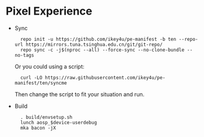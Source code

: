 # Pixel Experience

- Sync

        repo init -u https://github.com/ikey4u/pe-manifest -b ten --repo-url https://mirrors.tuna.tsinghua.edu.cn/git/git-repo/
        repo sync -c -j$(nproc --all) --force-sync --no-clone-bundle --no-tags

    Or you could using a script:

        curl -LO https://raw.githubusercontent.com/ikey4u/pe-manifest/ten/syncme

    Then change the script to fit your situation and run.

- Build

        . build/envsetup.sh
        lunch aosp_$device-userdebug
        mka bacon -jX

